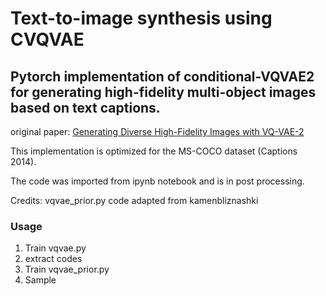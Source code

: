 # Text-to-image synthesis using CVQVAE
## Pytorch implementation of conditional-VQVAE2 for generating high-fidelity multi-object images based on text captions.

original paper: [Generating Diverse High-Fidelity Images with VQ-VAE-2](https://arxiv.org/abs/1906.00446)

This implementation is optimized for the MS-COCO dataset (Captions 2014).

The code was imported from ipynb notebook and is in post processing. 

Credits: vqvae_prior.py code adapted from kamenbliznashki


### Usage
  1. Train vqvae.py
  2. extract codes
  3. Train vqvae_prior.py
  4. Sample 
  

